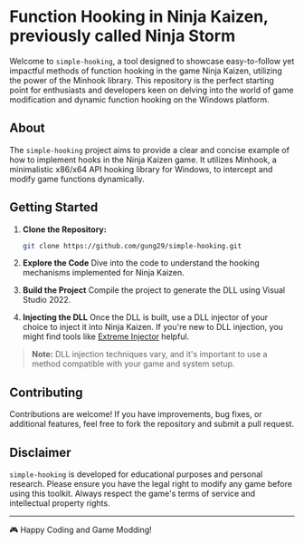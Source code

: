# Function Hooking in Ninja Kaizen, previously called Ninja Storm

Welcome to `simple-hooking`, a tool designed to showcase easy-to-follow yet impactful methods of function hooking in the game Ninja Kaizen, utilizing the power of the Minhook library. This repository is the perfect starting point for enthusiasts and developers keen on delving into the world of game modification and dynamic function hooking on the Windows platform.

## About

The `simple-hooking` project aims to provide a clear and concise example of how to implement hooks in the Ninja Kaizen game. It utilizes Minhook, a minimalistic x86/x64 API hooking library for Windows, to intercept and modify game functions dynamically.

## Getting Started

1. **Clone the Repository:**
   ```bash
   git clone https://github.com/gung29/simple-hooking.git

2. **Explore the Code**
Dive into the code to understand the hooking mechanisms implemented for Ninja Kaizen.

3. **Build the Project**
Compile the project to generate the DLL using Visual Studio 2022.

4. **Injecting the DLL**
Once the DLL is built, use a DLL injector of your choice to inject it into Ninja Kaizen. If you're new to DLL injection, you might find tools like [Extreme Injector](https://github.com/master131/ExtremeInjector) helpful.

> **Note:** DLL injection techniques vary, and it's important to use a method compatible with your game and system setup.

## Contributing
Contributions are welcome! If you have improvements, bug fixes, or additional features, feel free to fork the repository and submit a pull request.

## Disclaimer
`simple-hooking` is developed for educational purposes and personal research. Please ensure you have the legal right to modify any game before using this toolkit. Always respect the game's terms of service and intellectual property rights.

---

🎮 Happy Coding and Game Modding!